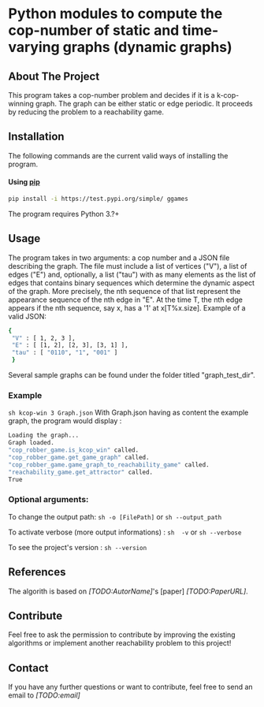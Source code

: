 # Python modules to compute the cop-number of static and time-varying graphs (dynamic graphs)


## About The Project
This program takes a cop-number problem and decides if it is a k-cop-
winning graph. The graph can be either static or edge periodic. It proceeds
by reducing the problem to a reachability game.

## Installation
The following commands are the current valid ways of installing the program.

#### Using [pip](https://pip.pypa.io/en/stable/installation/)
```sh
pip install -i https://test.pypi.org/simple/ ggames
```

The program requires Python 3.?+

## Usage
The program takes in two arguments: a cop number and a JSON file describing the graph. The file must include a list of vertices ("V"), a list of edges ("E") and, optionally, a list ("tau") with as many elements as the list of edges that contains binary sequences which determine the dynamic aspect of the graph. More precisely, the nth sequence of that list represent the appearance sequence of the nth edge in "E". At the time T, the nth edge appears if the nth sequence, say x, has a '1' at x[T%x.size]. Example of a valid JSON:
   ```sh
   {
    "V" : [ 1, 2, 3 ],
    "E" : [ [1, 2], [2, 3], [3, 1] ],
    "tau" : [ "0110", "1", "001" ]
    }
   ```
Several sample graphs can be found under the folder titled "graph_test_dir".

### Example

```sh kcop-win 3 Graph.json```
With Graph.json having as content the example graph, the program would display : 
```sh
Loading the graph...
Graph loaded.
"cop_robber_game.is_kcop_win" called.
"cop_robber_game.get_game_graph" called.
"cop_robber_game.game_graph_to_reachability_game" called.
"reachability_game.get_attractor" called.
True
```

### Optional arguments:

To change the output path: ```sh -o [FilePath]``` or ```sh --output_path```

To activate verbose (more output informations) : ```sh  -v``` or ```sh --verbose```

To see the project's version : ```sh --version```

## References
The algorith is based on *[TODO:AutorName]*'s [paper] *[TODO:PaperURL]*.

## Contribute
Feel free to ask the permission to contribute by improving the existing algorithms or implement another reachability problem to this project!

## Contact
If you have any further questions or want to contribute, feel free to send an email to *[TODO:email]*
